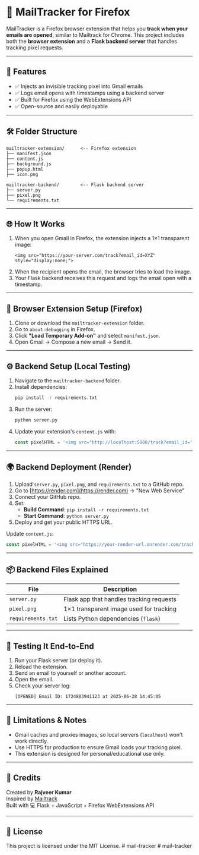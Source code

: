 
# 📩 MailTracker for Firefox

MailTracker is a Firefox browser extension that helps you **track when your emails are opened**, similar to Mailtrack for Chrome. This project includes both the **browser extension** and a **Flask backend server** that handles tracking pixel requests.

---

## 🚀 Features

- ✅ Injects an invisible tracking pixel into Gmail emails
- ✅ Logs email opens with timestamps using a backend server
- ✅ Built for Firefox using the WebExtensions API
- ✅ Open-source and easily deployable

---

## 🛠️ Folder Structure

```
mailtracker-extension/      <-- Firefox extension
├── manifest.json
├── content.js
├── background.js
├── popup.html
├── icon.png

mailtracker-backend/        <-- Flask backend server
├── server.py
├── pixel.png
└── requirements.txt
```

---

## 🌐 How It Works

1. When you open Gmail in Firefox, the extension injects a 1×1 transparent image:
   ```
   <img src="https://your-server.com/track?email_id=XYZ" style="display:none;">
   ```
2. When the recipient opens the email, the browser tries to load the image.
3. Your Flask backend receives this request and logs the email open with a timestamp.

---

## 🧩 Browser Extension Setup (Firefox)

1. Clone or download the `mailtracker-extension` folder.
2. Go to `about:debugging` in Firefox.
3. Click **"Load Temporary Add-on"** and select `manifest.json`.
4. Open Gmail → Compose a new email → Send it.

---

## ⚙️ Backend Setup (Local Testing)

1. Navigate to the `mailtracker-backend` folder.
2. Install dependencies:
   ```bash
   pip install -r requirements.txt
   ```
3. Run the server:
   ```bash
   python server.py
   ```
4. Update your extension's `content.js` with:
   ```js
   const pixelHTML = '<img src="http://localhost:5000/track?email_id=' + Date.now() + '" style="display:none;">';
   ```

---

## 🌍 Backend Deployment (Render)

1. Upload `server.py`, `pixel.png`, and `requirements.txt` to a GitHub repo.
2. Go to [https://render.com](https://render.com) → "New Web Service"
3. Connect your GitHub repo.
4. Set:
   - **Build Command**: `pip install -r requirements.txt`
   - **Start Command**: `python server.py`
5. Deploy and get your public HTTPS URL.

Update `content.js`:
```js
const pixelHTML = '<img src="https://your-render-url.onrender.com/track?email_id=' + Date.now() + '" style="display:none;">';
```

---

## 📦 Backend Files Explained

| File         | Description                               |
|--------------|-------------------------------------------|
| `server.py`  | Flask app that handles tracking requests  |
| `pixel.png`  | 1×1 transparent image used for tracking    |
| `requirements.txt` | Lists Python dependencies (`flask`)   |

---

## 🧪 Testing It End-to-End

1. Run your Flask server (or deploy it).
2. Reload the extension.
3. Send an email to yourself or another account.
4. Open the email.
5. Check your server log:
   ```
   [OPENED] Email ID: 1724883941123 at 2025-06-28 14:45:05
   ```

---

## 🔐 Limitations & Notes

- Gmail caches and proxies images, so local servers (`localhost`) won't work directly.
- Use HTTPS for production to ensure Gmail loads your tracking pixel.
- This extension is designed for personal/educational use only.

---

## 📢 Credits

Created by **Rajveer Kumar**  
Inspired by [Mailtrack](https://mailtrack.io/)  
Built with 💻 Flask + JavaScript + Firefox WebExtensions API

---

## 📜 License

This project is licensed under the MIT License.
#   m a i l - t r a c k e r  
 #   m a i l - t r a c k e r  
 